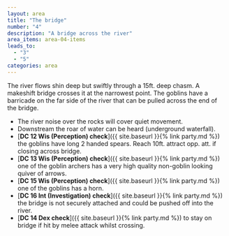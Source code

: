 ```yaml
---
layout: area
title: "The bridge"
number: "4"
description: "A bridge across the river"
area_items: area-04-items
leads_to:
  - "3"
  - "5"
categories: area
---
```


The river flows shin deep but swiftly through a 15ft. deep chasm.  A makeshift bridge crosses it at the narrowest point.  The goblins have a barricade on the far side of the river that can be pulled across the end of the bridge.

* The river noise over the rocks will cover quiet movement.
* Downstream the roar of water can be heard (underground waterfall).
* [**DC 12 Wis (Perception) check**]({{ site.baseurl }}{% link party.md %}) the goblins have long 2 handed spears.  Reach 10ft. attract opp. att. if closing across bridge.
* [**DC 13 Wis (Perception) check**]({{ site.baseurl }}{% link party.md %}) one of the goblin archers has a very high quality non-goblin looking quiver of arrows.
* [**DC 15 Wis (Perception) check**]({{ site.baseurl }}{% link party.md %}) one of the goblins has a horn.
* [**DC 16 Int (Investigation) check**]({{ site.baseurl }}{% link party.md %}) the bridge is not securely attached and could be pushed off into the river.
* [**DC 14 Dex check**]({{ site.baseurl }}{% link party.md %}) to stay on bridge if hit by melee attack whilst crossing.

